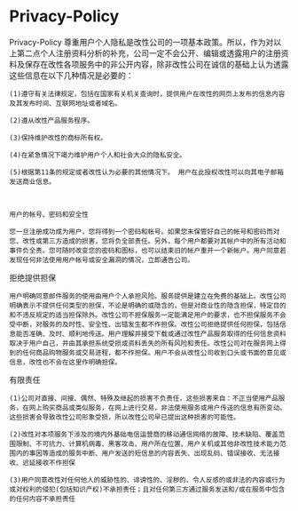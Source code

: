 # Privacy-Policy
Privacy-Policy
 尊重用户个人隐私是改性公司的一项基本政策。所以，作为对以上第二点个人注册资料分析的补充，公司一定不会公开、编辑或透露用户的注册资料及保存在改性各项服务中的非公开内容，除非改性公司在诚信的基础上认为透露这些信息在以下几种情况是必要的：

    (1)遵守有关法律规定，包括在国家有关机关查询时，提供用户在改性的网页上发布的信息内容及其发布时间、互联网地址或者域名。

    (2)遵从改性产品服务程序。 

    (3)保持维护改性的商标所有权。

    (4)在紧急情况下竭力维护用户个人和社会大众的隐私安全。

    (5)根据第11条的规定或者改性认为必要的其他情况下。 用户在此授权改性可以向其电子邮箱发送商业信息。 

 

    用户的帐号、密码和安全性

    您一旦注册成功成为用户，您将得到一个密码和帐号。如果您未保管好自己的帐号和密码而对您、改性或第三方造成的损害，您将负全部责任。另外，每个用户都要对其帐户中的所有活动和事件负全责。您可随时改变您的密码和图标，也可以结束旧的帐户重开一个新帐户。用户同意若发现任何非法使用用户帐号或安全漏洞的情况，立即通告公司。

拒绝提供担保

    用户明确同意邮件服务的使用由用户个人承担风险。服务提供是建立在免费的基础上。改性公司明确表示不提供任何类型的担保，不论是明确的或隐含的，但是对商业性的隐含担保，特定目的和不违反规定的适当担保除外。改性公司不担保服务一定能满足用户的要求，也不担保服务不会受中断，对服务的及时性、安全性、出错发生都不作担保。改性公司拒绝提供任何担保，包括信息能否准确、及时、顺利地传送。用户理解并接受下载或通过改性产品服务取得的任何信息资料取决于用户自己，并由其承担系统受损或资料丢失的所有风险和责任。改性公司对在服务网上得到的任何商品购物服务或交易进程，都不作担保。用户不会从改性公司收到口头或书面的意见或信息，改性也不会在这里作明确担保。

有限责任

    (1)公司对直接、间接、偶然、特殊及继起的损害不负责任，这些损害来自：不正当使用产品服务，在网上购买商品或类似服务，在网上进行交易，非法使用服务或用户传送的信息有所变动。这些损害会导致改性公司形象受损，所以改性公司早已提出这种损害的可能性。

    (2)改性对本项服务下涉及的境内外基础电信运营商的移动通信网络的故障、技术缺陷、覆盖范围限制、不可抗力、计算机病毒、黑客攻击、用户所在位置、用户关机或其他非改性技术能力范围内的事因等造成的服务中断、用户发送的短信息的内容丢失、出现乱码、错误接收、无法接收、迟延接收不作担保

    (3)用户同意改性对任何他人的威胁性的、诽谤性的、淫秽的、令人反感的或非法的内容或行为或对权利的侵犯(包括知识产权)不承担责任；且对任何第三方通过服务发送和/或在服务中包含的任何内容不承担责任
